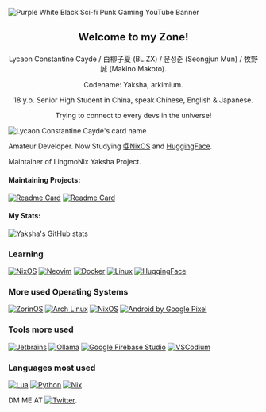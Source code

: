 ![Purple White Black Sci-fi Punk Gaming YouTube Banner](https://github.com/user-attachments/assets/225dff4b-438d-4160-b35c-8ca001be7aed)

## <p align="center">Welcome to my Zone!
<p align="center">Lycaon Constantine Cayde / 白柳子夏 (BL.ZX) / 문성준 (Seongjun Mun) / 牧野 誠 (Makino Makoto).

<p align="center">Codename: Yaksha, arkimium.

<p align="center">18 y.o. Senior High Student in China, speak Chinese, English & Japanese.
<p align="center">Trying to connect to every devs in the universe!


![Lycaon Constantine Cayde's card name](https://cardivo.vercel.app/api?name=Lycaon%20Constantine%2-Cayde&description=18%20yo%20amateur%20dev%20based%20in%20Wuhan%20and%20use%20arch%20btw&image=https://avatars.githubusercontent.com/u/114994536?v=4&backgroundColor=%23ecf0f1&github=arkimium&twitter=Yaksha白柳子夏&pattern=leaf&colorPattern=%23eaeaea&disableAnimation=true)

Amateur Developer. Now Studying [@NixOS](https://github.com/NixOS) and [HuggingFace](https://huggingface.co).

Maintainer of LingmoNix Yaksha Project. 

#### Maintaining Projects:
[![Readme Card](https://github-readme-stats.vercel.app/api/pin/?username=LingmoOS-Testing&repo=nixpkgs&theme=dark&show_icons=highcontrast)](https://github.com/anuraghazra/github-readme-stats)
[![Readme Card](https://github-readme-stats.vercel.app/api/pin/?username=LingmoOS-Testing&repo=LingmoNix-Starter&theme=dark&show_icons=highcontrast)](https://github.com/anuraghazra/github-readme-stats)

#### My Stats:
![Yaksha's GitHub stats](https://github-readme-stats.vercel.app/api?username=arkimium&show=reviews,discussions_started,discussions_answered,prs_merged,prs_merged_percentage&show_icons=true&theme=highcontrast)


### Learning
[![NixOS](https://img.shields.io/badge/NixOS-5277C3?style=for-the-badge&logo=nixos&logoColor=white)](https://github.com/NixOS/nixpkgs)
[![Neovim](https://img.shields.io/badge/NeoVim-%2357A143.svg?&style=for-the-badge&logo=neovim&logoColor=white)](https://github.com/LazyVim/LazyVim)
[![Docker](https://img.shields.io/badge/Docker-blue?&style=for-the-badge&logo=docker&logoColor=white)](https://hub.docker.com)
[![Linux](https://img.shields.io/badge/Linux-black?&style=for-the-badge&logo=linux&logoColor=white)](https://linux.com)
[![HuggingFace](https://img.shields.io/badge/Hugging%20Face-yellow?&style=for-the-badge&logo=huggingface&logoColor=black)](https://huggingface.co)
### More used Operating Systems
[![ZorinOS](https://img.shields.io/badge/ZorinOS-gray?&style=for-the-badge&logo=zorin&logoColor=white)](https://zorin.com/os)
[![Arch Linux](https://img.shields.io/badge/Arch%20Linux-blue?&style=for-the-badge&logo=archlinux&logoColor=white)](https://archlinux.org)
[![NixOS](https://img.shields.io/badge/NixOS-5277C3?style=for-the-badge&logo=nixos&logoColor=white)](https://nixos.org)
[![Android by Google Pixel](https://img.shields.io/badge/Android-black?style=for-the-badge&logo=android&logoColor=green)](https://android.com)
### Tools more used
[![Jetbrains](https://img.shields.io/badge/JetBrains-aqua?&style=for-the-badge&logo=jetbrains&logoColor=black)](https://jetbrains.com)
[![Ollama](https://img.shields.io/badge/Ollama-white?&style=for-the-badge&logo=ollama&logoColor=blue)](https://ollama.com)
[![Google Firebase Studio](https://img.shields.io/badge/Google%20Firebase%20Studio-blue?&style=for-the-badge&logo=firebase&logoColor=violet)](https://firebase.studio)
[![VSCodium](https://img.shields.io/badge/VSCodium-white?&style=for-the-badge&logo=vscodium&logoColor=blue)](https://vscodium.com/)

### Languages most used
[![Lua](https://img.shields.io/badge/Lua-blue?&style=for-the-badge&logo=lua&logoColor=white)](https://lua.org/)
[![Python](https://img.shields.io/badge/Python-yellow?&style=for-the-badge&logo=python&logoColor=white)](https://python.org)
[![Nix](https://img.shields.io/badge/Nix-5277C3?style=for-the-badge&logo=nixos&logoColor=white)](https://nixos.org)


<!-- Actual text -->
DM ME AT [![Twitter][1.2]][1].

<!-- Icons -->

[1.2]: http://i.imgur.com/wWzX9uB.png (twitter icon without padding)

<!-- Links to your social media accounts -->

[1]: https://x.com/arkimium_76
